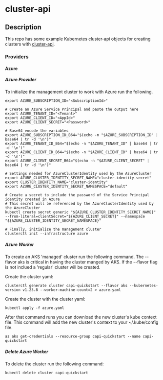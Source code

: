 # cluster-api

## Description

This repo has some example Kubernetes cluster-api objects for creating clusters with [cluster-api](https://cluster-api.sigs.k8s.io/).

### Providers

#### Azure

##### Azure Provider

To initialize the management cluster to work with Azure run the following.

```
export AZURE_SUBSCRIPTION_ID="<SubscriptionId>"

# Create an Azure Service Principal and paste the output here
export AZURE_TENANT_ID="<Tenant>"
export AZURE_CLIENT_ID="<AppId>"
export AZURE_CLIENT_SECRET="<Password>"

# Base64 encode the variables
export AZURE_SUBSCRIPTION_ID_B64="$(echo -n "$AZURE_SUBSCRIPTION_ID" | base64 | tr -d '\n')"
export AZURE_TENANT_ID_B64="$(echo -n "$AZURE_TENANT_ID" | base64 | tr -d '\n')"
export AZURE_CLIENT_ID_B64="$(echo -n "$AZURE_CLIENT_ID" | base64 | tr -d '\n')"
export AZURE_CLIENT_SECRET_B64="$(echo -n "$AZURE_CLIENT_SECRET" | base64 | tr -d '\n')"

# Settings needed for AzureClusterIdentity used by the AzureCluster
export AZURE_CLUSTER_IDENTITY_SECRET_NAME="cluster-identity-secret"
export CLUSTER_IDENTITY_NAME="cluster-identity"
export AZURE_CLUSTER_IDENTITY_SECRET_NAMESPACE="default"

# Create a secret to include the password of the Service Principal identity created in Azure
# This secret will be referenced by the AzureClusterIdentity used by the AzureCluster
kubectl create secret generic "${AZURE_CLUSTER_IDENTITY_SECRET_NAME}" --from-literal=clientSecret="${AZURE_CLIENT_SECRET}" --namespace "${AZURE_CLUSTER_IDENTITY_SECRET_NAMESPACE}"

# Finally, initialize the management cluster
clusterctl init --infrastructure azure
```
##### Azure Worker

To create an AKS 'managed' cluster run the following command.  The --flavor aks is critical in having the cluster
manged by AKS.  If the --flavor flag is not inclued a 'regular' cluster will be created.


Create the cluster yaml:
```
clusterctl generate cluster capi-quickstart --flavor aks --kubernetes-version v1.23.8 --worker-machine-count=2 > azure.yaml

```

Create the cluster with the cluster yaml:
```
kubectl apply -f azure.yaml
```

After that command runs you can download the new cluster's kube context file.  This command will add
the new cluster's context to your ~/.kube/config file.

```
az aks get-credentials --resource-group capi-quickstart --name capi-quickstart
```
##### Delete Azure Worker

To delete the cluster run the following command:

```
kubectl delete cluster capi-quickstart
```

